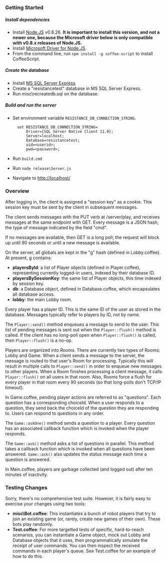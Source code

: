 ### Getting Started

##### Install dependencies

* Install [Node.JS](http://nodejs.org/dist/v0.8.26/) v0.8.26.  **It is important to install this version, and not a newer one, because the Microsoft driver below is only compatible with v0.8.x releases of Node.JS.**
* Install [Microsoft Driver for Node.JS](http://www.microsoft.com/en-us/download/details.aspx?id=29995).
* From the command line, run `npm install -g coffee-script` to install CoffeeScript. 

##### Create the database

* Install [MS SQL Server Express](http://www.microsoft.com/en-us/download/details.aspx?id=29062).
* Create a "resistancetest" database in MS SQL Server Express.
* Run misc\recreatedb.sql on the database.

##### Build and run the server

* Set environment variable `RESISTANCE_DB_CONNECTION_STRING`.

        set RESISTANCE_DB_CONNECTION_STRING=
            Driver={SQL Server Native Client 11.0};
            Server=localhost;
            Database=resistancetest;
            uid=<userid>;
            pwd=<password>;
* Run `build.cmd`
* Run `node release\Server.js`
* Navigate to [http://localhost/](http://localhost/)

### Overview

After logging in, the client is assigned a "session key" as a cookie.  This session key must be sent by the client in subsequent messages.

The client sends messages with the PUT verb at /server/play, and receives messages at the same endpoint with GET. Every message is a JSON hash, the type of message indicated by the field "cmd".

If no messages are available, then GET is a long poll; the request will block up until 90 seconds or until a new message is available.

On the server, all globals are kept in the "g" hash (defined in Lobby.coffee).  At present, g contains:

* **playersById**: a list of Player objects (defined in Player.coffee), representing currently logged-in users, indexed by their database ID.
* **playersBySessionKey**: the same list of Player objects, this time indexed by session key.
* **db**: a Database object, defined in Database.coffee, which encapsulates all database access.
* **lobby**: the main Lobby room.

Every player has a player ID. This is the same ID of the user as stored in the database. Messages typically refer to players by ID, not by name.

The `Player::send()` method enqueues a message to send to the user. This list of pending messages is sent out when the `Player::flush()` method is called. If the client has no long-poll open when `Player::flush()` is called, then `Player::flush()` is a no-op.

Players are organized into *Rooms*. There are currently two types of Rooms: Lobby and Game.  When a client sends a message to the server, the message is routed to that user's Room for processing.  Typically this will result in multiple calls to `Player::send()` in order to enqueue new messages to other players.  When a Room finishes processing a client message, it calls `Player::flush()` on all users in that room.  Also, Rooms force a flush for every player in that room every 90 seconds (so that long-polls don't TCP/IP timeout).

In Game.coffee, pending player actions are referred to as "questions".  Each question has a corresponding choiceId.  When a user responds to a question, they send back the choiceId of the question they are responding to.  Users can respond to questions in any order.

The `Game::askOne()` method sends a question to a player. Every question has an associated callback function which is invoked when the player responds.

The `Game::ask()` method asks a list of questions in parallel.  This method takes a callback function which is invoked when all questions have been answered. `Game::ask()` also updates the status message each time a question is answered.

In Main.coffee, players are garbage collected (and logged out) after ten minutes of inactivity.

### Testing Changes

Sorry, there's no comprehensive test suite.  However, it is fairly easy to exercise your changes using two tools:

* **misc\Bot.coffee**: This instantiates a bunch of robot players that try to join an existing game (or, rarely, create new games of their own). These bots play randomly.
* **Test.coffee**: For more targetted tests of specific, hard-to-reach scenarios, you can instantiate a Game object, mock out Lobby and Database objects that it uses, then programmatically simulate the receipt of user commands. You can then inspect the received commands in each player's queue. See Test.coffee for an example of how to do this.
